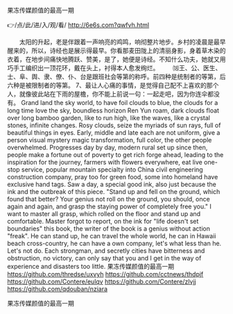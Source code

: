 
果冻传媒颜值的最高一期




👉/点/此/进/入/观/看/ http://6e6s.com?qwfvh.html




　　太阳的升起，老是伴跟着一声响亮的鸡鸣，响彻整片地步。乡村的凌晨是最早醒来的，所以，诗经也是展示得最早。你看那麦田陇上的清丽身影，身着草木染的衣着，在地步间痛快地腾跃、赞美，是了，她便是诗经。不知什么功夫，她就又用巧手工编织出一顶花环，戴在头上，衬得本人愈发绚烂。
　　⒅王、公、医生、士、阜、舆、隶、僚、仆、台是跟班社会等第的称呼。前四种是统制者的等第，后六种是被限制者的等第。
		7、最让人心痛的事情，是觉得自己配不上喜欢的那个人，就像彼此站在下雨的屋檐，你不能上前说一句：一起走吧，因为你连伞都没有。
Grand land the sky world, to have foil clouds to blue, the clouds for a long time love the sky, boundless horizon Ren Yun roam, dark clouds float over long bamboo garden, like to run high, like the waves, like a crystal stones, infinite changes.
Rosy clouds, seize the myriads of sun rays, full of beautiful things in eyes.
Early, middle and late each are not uniform, give a person visual mystery magic transformation, full color, the other people overwhelmed.
Progresses day by day, modern rural set up since then, people make a fortune out of poverty to get rich forge ahead, leading to the inspiration for the journey, farmers with flowers everywhere, eat live one-stop service, popular mountain specialty into China civil engineering construction company, pray too for green food, some into homeland have exclusive hand tags.
Saw a day, a special good ink, also just because the ink and the outbreak of this piece.
"Stand up and fell on the ground, which found that better?
Your genius not roll on the ground, you should, once again and again, and grasp the staying power of completely free you."
I want to master all grasp, which rolled on the floor and stand up and comfortable.
Master forgot to report, on the ink for "life doesn't set boundaries" this book, the writer of the book is a genius without action "freak".
He can stand up, he can travel the whole world, he can in Hawaii beach cross-country, he can have a own company, let's what less than he.
Let's not do.
Each strongman, and secretly cities have bitterness and obstruction, no victory, can only say that you and I get in the way of experience and disasters too little.
果冻传媒颜值的最高一期 https://github.com/thredse/uxvyh
https://github.com/cctnews/thdpjf
https://github.com/Contere/eulqv
https://github.com/Contere/zlvjj
https://github.com/qdouban/nziara





果冻传媒颜值的最高一期
